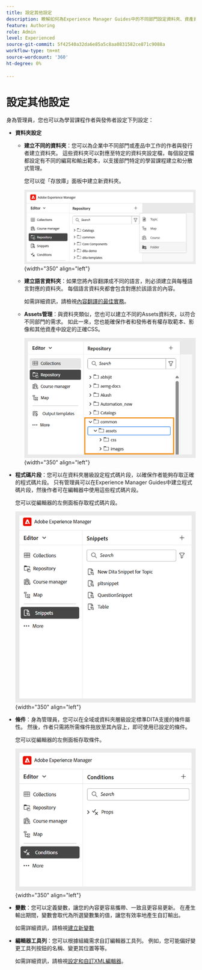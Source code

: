```yaml
---
title: 設定其他設定
description: 瞭解如何為Experience Manager Guides中的不同部門設定資料夾、資產資料夾、變數、代碼片段、條件等。
feature: Authoring
role: Admin
level: Experienced
source-git-commit: 5f42540a32da6e85a5c8aa0831582ce871c9088a
workflow-type: tm+mt
source-wordcount: '360'
ht-degree: 0%

---
```


# 設定其他設定

身為管理員，您也可以為學習課程作者與發佈者設定下列設定：

- **資料夾設定**
   - **建立不同的資料夾**：您可以為企業中不同部門或產品中工作的作者與發行者建立資料夾。 這些資料夾可以對應至特定的資料夾設定檔，每個設定檔都設定有不同的編寫和輸出範本，以支援部門特定的學習課程建立和分散式管理。

     您可以從「存放庫」面板中建立新資料夾。

     ![](assets/create-new-folder.png){width="350" align="left"}
   - **建立語言資料夾**：如果您將內容翻譯成不同的語言，則必須建立與每種語言對應的資料夾。 每個語言資料夾都會包含對應於該語言的內容。

     如需詳細資訊，請檢視[內容翻譯的最佳實務](../user-guide/translation-first-time.md)。
   - **Assets管理**：與資料夾類似，您也可以建立不同的Assets資料夾，以符合不同部門的需求。 如此一來，您也能確保作者和發佈者有權存取範本、影像和其他資產中設定的正確CSS。

     ![](assets/configure-assets-folder.png){width="350" align="left"}
- **程式碼片段**：您可以在資料夾層級設定程式碼片段，以確保作者能夠存取正確的程式碼片段。 只有管理員可以在Experience Manager Guides中建立程式碼片段，然後作者可在編輯器中使用這些程式碼片段。

  您可以從編輯器的左側面板存取程式碼片段。

  ![](assets/create-snippets.png){width="350" align="left"}
- **條件**：身為管理員，您可以在全域或資料夾層級設定標準DITA支援的條件屬性。 然後，作者只需將所需條件拖放至其內容上，即可使用已設定的條件。

  您可以從編輯器的左側面板存取條件。

  ![](assets/create-conditions.png){width="350" align="left"}
- **變數**：您可以定義變數，讓您的內容更容易攜帶、一致且更容易更新。 在產生輸出期間，變數會取代為所選變數集的值，讓您有效率地產生自訂輸出。

  如需詳細資訊，請檢視[建立新變數](../native-pdf/native-pdf-variables.md#create-a-new-variable)

- **編輯器工具列**：您可以根據組織需求自訂編輯器工具列。 例如，您可能偏好變更工具列按鈕的名稱、變更其位置等等。

  如需詳細資訊，請檢視[設定和自訂XML編輯器](../cs-install-guide/conf-folder-level.md#configure-and-customize-the-xml-editor-id2065g300o5z)。
